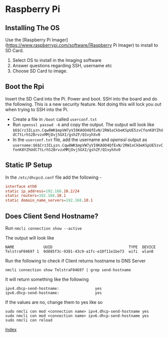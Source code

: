 # Raspberry Pi

## Installing The OS 

Use the [Raspberry Pi Imager](https://www.raspberrypi.com/software/|Raspberry Pi Imager) to install to SD Card.

1. Select OS to install in the Imaging software
2. Answer questions regarding SSH, username etc
3. Choose SD Card to image.

## Boot the Rpi

Insert the SD Card into the Pi. Power and boot. SSH into the board and do the following. This is a new security feature. Not doing this will lock you out when trying to SSH into the Pi.

* Create a file in `/boot` called `userconf.txt`
* Run `openssl passwd -6` and copy the output. The output will look like 
  `$6$Crz3ILyzn.Cqw8WK$mpVW7yVI0KAOO4QfEvN/2RW1oCkbeKSpUE5zvCfonK8YZhUdC7tLrhS2BrvzxMMjDvj5GXI/gshZF/Q1vyhXv0`
* In the `userconf.txt` file, add the username and *openssl* output as `username:$6$Crz3ILyzn.Cqw8WK$mpVW7yVI0KAOO4QfEvN/2RW1oCkbeKSpUE5zvCfonK8YZhUdC7tLrhS2BrvzxMMjDvj5GXI/gshZF/Q1vyhXv0`
 
## Static IP Setup

In the `/etc/dhcpcd.conf` file add the following -

```conf
interface eth0
static ip_address=192.168.10.2/24
static routers=192.168.10.1
static domain_name_servers=192.168.10.1
```

## Does Client Send Hostname?

Run `nmcli connection show --active`

The output will look like

```
NAME             UUID                                  TYPE  DEVICE
TelstraF04697 1  0d885f3c-9381-43c9-a1fc-e10f11e1be73  wifi  wlan0
```

Run the following to check if Client returns hostname to DNS Server

`nmcli connection show TelstraF04697 | grep send-hostname`

It will return something like the following

```
ipv4.dhcp-send-hostname:                yes
ipv6.dhcp-send-hostname:                yes
```

If the values are no, change them to yes like so

```
sudo nmcli con mod <connection name> ipv4.dhcp-send-hostname yes
sudo nmcli con mod <connection name> ipv6.dhcp-send-hostname yes
sudo nmcli con reload
```
[Index](index.md)
